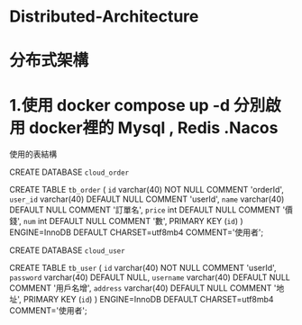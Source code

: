 # Distributed-Architecture
# 分布式架構

# 1.使用 docker compose up -d 分別啟用 docker裡的 Mysql , Redis .Nacos

使用的表結構

CREATE DATABASE `cloud_order`

CREATE TABLE `tb_order` (
  `id` varchar(40) NOT NULL COMMENT 'orderId',
  `user_id` varchar(40) DEFAULT NULL COMMENT 'userId',
  `name` varchar(40) DEFAULT NULL COMMENT '訂單名',
  `price` int DEFAULT NULL COMMENT '價錢',
  `num` int DEFAULT NULL COMMENT '數',
  PRIMARY KEY (`id`)
) ENGINE=InnoDB DEFAULT CHARSET=utf8mb4 COMMENT='使用者';

CREATE DATABASE `cloud_user` 

CREATE TABLE `tb_user` (
  `id` varchar(40) NOT NULL COMMENT 'userId',
  `password` varchar(40) DEFAULT NULL,
  `username` varchar(40) DEFAULT NULL COMMENT '用戶名增',
  `address` varchar(40) DEFAULT NULL COMMENT '地址',
  PRIMARY KEY (`id`)
) ENGINE=InnoDB DEFAULT CHARSET=utf8mb4 COMMENT='使用者';




